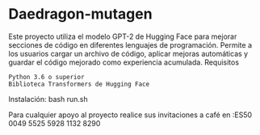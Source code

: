 # Daedragon-mutagen
Este proyecto utiliza el modelo GPT-2 de Hugging Face para mejorar secciones de código en diferentes lenguajes de programación. Permite a los usuarios cargar un archivo de código, aplicar mejoras automáticas y guardar el código mejorado como experiencia acumulada.
Requisitos

    Python 3.6 o superior
    Biblioteca Transformers de Hugging Face

Instalación:
bash run.sh

Para cualquier apoyo al proyecto realice sus invitaciones a café en :ES50 0049 5525 5928 1132 8290